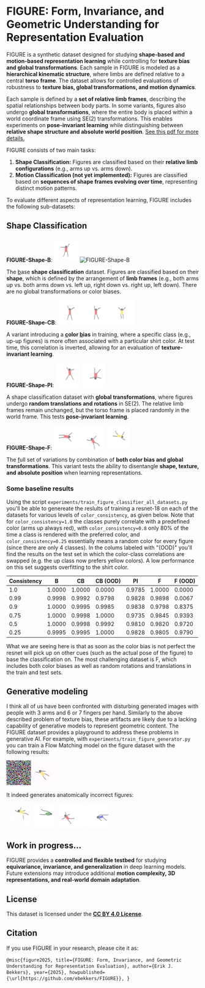 # FIGURE: Form, Invariance, and Geometric Understanding for Representation Evaluation

FIGURE is a synthetic dataset designed for studying **shape-based and motion-based representation learning** while controlling for **texture bias and global transformations**. Each sample in FIGURE is modeled as a **hierarchical kinematic structure**, where limbs are defined relative to a central **torso frame**. The dataset allows for controlled evaluations of robustness to **texture bias, global transformations, and motion dynamics**.  

Each sample is defined by a **set of relative limb frames**, describing the spatial relationships between body parts. In some variants, figures also undergo **global transformations**, where the entire body is placed within a world coordinate frame using SE(2) transformations. This enables experiments on **pose-invariant learning** while distinguishing between **relative shape structure and absolute world position**. [See this pdf for more details.](Notes_FIGURE.pdf)

FIGURE consists of two main tasks:  

1. **Shape Classification:** Figures are classified based on their **relative limb configurations** (e.g., arms up vs. arms down).  
2. **Motion Classification (not yet implemented):** Figures are classified based on **sequences of shape frames evolving over time**, representing distinct motion patterns.  

To evaluate different aspects of representation learning, FIGURE includes the following sub-datasets:  

## Shape Classification  

**FIGURE-Shape-B**:  ![FIGURE-Shape-B](datasets/1.0/visualizations/FIGURE-Shape-B.gif) ![FIGURE-Shape-B](datasets/visualizations/1.0/FIGURE-Shape-B-test.gif) 

The <ins>b</ins>ase **shape classification** dataset. Figures are classified based on their **shape**, which is defined by the arrangement of **limb frames** (e.g., both arms up vs. both arms down vs. left up, right down vs. right up, left down). There are no global transformations or color biases.

**FIGURE-Shape-CB**:  ![FIGURE-Shape-B](datasets/1.0/visualizations/FIGURE-Shape-CB.gif) ![FIGURE-Shape-B](datasets/1.0/visualizations/FIGURE-Shape-CB-test.gif) ![FIGURE-Shape-B](datasets/1.0/visualizations/FIGURE-Shape-CB-test-bias.gif) 

A variant introducing a **<ins>c</ins>olor <ins>b</ins>ias** in training, where a specific class (e.g., up-up figures) is more often associated with a particular shirt color. At test time, this correlation is inverted, allowing for an evaluation of **texture-invariant learning**.  

**FIGURE-Shape-PI**:  ![FIGURE-Shape-B](datasets/1.0/visualizations/FIGURE-Shape-PI.gif) ![FIGURE-Shape-B](datasets/1.0/visualizations/FIGURE-Shape-PI-test.gif) 

A shape classification dataset with **global transformations**, where figures undergo **random translations and rotations** in SE(2). The relative limb frames remain unchanged, but the torso frame is placed randomly in the world frame. This tests **<ins>p</ins>ose-<ins>i</ins>nvariant learning**.  

**FIGURE-Shape-F**: ![FIGURE-Shape-B](datasets/1.0/visualizations/FIGURE-Shape-F.gif) ![FIGURE-Shape-B](datasets/1.0/visualizations/FIGURE-Shape-F-test.gif) ![FIGURE-Shape-B](datasets/1.0/visualizations/FIGURE-Shape-F-test-bias.gif) 

The <ins>f</ins>ull set of variations by combination of **both color bias and global transformations**. This variant tests the ability to disentangle **shape, texture, and absolute position** when learning representations.  

### Some baseline results

Using the script ```experiments/train_figure_classifier_all_datasets.py``` you'll be able to genereate the reslults of training a resnet-18 on each of the datasets for various levels of ```color_consistency```, as given below. Note that for ```color_consistency=1.0``` the classes purely correlate with a predefined color (arms up always red), with ```color_consistency=0.8``` only 80\% of the time a class is rendered with the preferred color, and ```color_consistency=0.25``` essentially means a random color for every figure (since there are only 4 classes). In the colums labeled with "(OOD)" you'll find the results on the test set in which the color-class correlations are swapped (e.g. the up class now prefers yellow colors). A low performance on this set suggests overfitting to the shirt color.

| Consistency | B | CB | CB (OOD) | PI | F | F (OOD) |
|------------|----|----|----------|----|----|--------|
| 1.0 | 1.0000 | 1.0000 | 0.0000 | 0.9785 | 1.0000 | 0.0000 |
| 0.99 | 0.9998 | 0.9992 | 0.9798 | 0.9828 | 0.9898 | 0.0067 |
| 0.9 | 1.0000 | 0.9995 | 0.9985 | 0.9838 | 0.9798 | 0.8375 |
| 0.75 | 1.0000 | 0.9998 | 1.0000 | 0.9735 | 0.9845 | 0.9393 |
| 0.5 | 1.0000 | 0.9998 | 0.9992 | 0.9810 | 0.9820 | 0.9720 |
| 0.25 | 0.9995 | 0.9995 | 1.0000 | 0.9828 | 0.9805 | 0.9790 |

What we are seeing here is that as soon as the color bias is not perfect the resnet will pick up on other cues (such as the actual pose of the figure) to base the classification on. The most challenging dataset is F, which includes both color biases as well as random rotations and translations in the train and test sets.

## Generative modeling

I think all of us have been confronted with disturbing generated images with people with 3 arms and 6 or 7 fingers per hand. Similarly to the above described problem of texture bias, these artifacts are likely due to a lacking capability of generative models to represent geometric content. The FIGURE dataset provides a playground to address these problems in generative AI. For example, with ```experiments/train_figure_generator.py``` you can train a Flow Matching model on the figure dataset with the following results:

![](experiments/results/generated_animation.gif) ![](experiments/results/generated_samples.gif)

It indeed generates anatomically incorrect figures:

![](experiments/results/generated_samples_1.gif)
![](experiments/results/generated_samples_2.gif)
![](experiments/results/generated_samples_3.gif)
![](experiments/results/generated_samples_4.gif)

## Work in progress...

FIGURE provides a **controlled and flexible testbed** for studying **equivariance, invariance, and generalization** in deep learning models. Future extensions may introduce additional **motion complexity, 3D representations, and real-world domain adaptation**.  

## License  
This dataset is licensed under the **[CC BY 4.0 License](https://creativecommons.org/licenses/by/4.0/)**.  

## Citation  
If you use FIGURE in your research, please cite it as:  

```
@misc{figure2025, title={FIGURE: Form, Invariance, and Geometric Understanding for Representation Evaluation}, author={Erik J. Bekkers}, year={2025}, howpublished={\url{https://github.com/ebekkers/FIGURE}}, }
```
